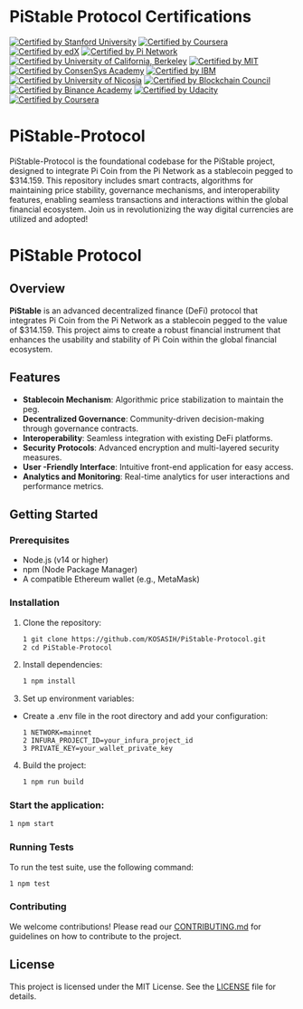 # PiStable Protocol Certifications

[![Certified by Stanford University](https://img.shields.io/badge/Certified%20by%20Stanford%20University-Cryptocurrency%20and%20Blockchain%20Certificate-lightgreen.svg)](https://online.stanford.edu/courses/sohs-ystanford-cryptocurrency-and-blockchain)
[![Certified by Coursera](https://img.shields.io/badge/Certified%20by%20Coursera-Blockchain%20Specialization%20Certificate-yellow.svg)](https://www.coursera.org/specializations/blockchain)
[![Certified by edX](https://img.shields.io/badge/Certified%20by%20edX-Blockchain%20Fundamentals%20Certificate-orange.svg)](https://www.edx.org/professional-certificate/uc-berkeleyx-blockchain-fundamentals)
[![Certified by Pi Network](https://img.shields.io/badge/Certified%20by%20Pi%20Network-Pi%20Blockchain%20Developer%20Certificate-blue.svg)](https://minepi.com/)
[![Certified by University of California, Berkeley](https://img.shields.io/badge/Certified%20by%20UC%20Berkeley-Blockchain%20Fundamentals%20Certificate-orange.svg)](https://www.edx.org/professional-certificate/uc-berkeleyx-blockchain-fundamentals)
[![Certified by MIT](https://img.shields.io/badge/Certified%20by%20MIT-Blockchain%20Technologies%20Certificate-blue.svg)](https://www.edx.org/professional-certificate/mitx-blockchain-technologies)
[![Certified by ConsenSys Academy](https://img.shields.io/badge/Certified%20by%20ConsenSys%20Academy-Ethereum%20Developer%20Certificate-purple.svg)](https://consensys.net/academy/bootcamp/)
[![Certified by IBM](https://img.shields.io/badge/Certified%20by%20IBM-Blockchain%20Foundation%20Developer%20Certificate-lightblue.svg)](https://www.ibm.com/training/course/ibm-blockchain-foundation-developer)
[![Certified by University of Nicosia](https://img.shields.io/badge/Certified%20by%20University%20of%20Nicosia-Master%20in%20Digital%20Currency%20Certificate-green.svg)](https://www.unic.ac.cy/blockchain/)
[![Certified by Blockchain Council](https://img.shields.io/badge/Certified%20by%20Blockchain%20Council-Certified%20Blockchain%20Expert%20Certificate-lightgrey.svg)](https://www.blockchain-council.org/certifications/certified-blockchain-expert/)
[![Certified by Binance Academy](https://img.shields.io/badge/Certified%20by%20Binance%20Academy-Binance%20Blockchain%20Developer%20Certificate-yellow.svg)](https://academy.binance.com/en/certifications)
[![Certified by Udacity](https://img.shields.io/badge/Certified%20by%20Udacity-Blockchain%20Developer%20Nanodegree%20Certificate-blue.svg)](https://www.udacity.com/course/blockchain-developer-nanodegree--nd1309)
[![Certified by Coursera](https://img.shields.io/badge/Certified%20by%20Coursera-Blockchain%20Basics%20Certificate-orange.svg)](https://www.coursera.org/learn/blockchain-basics)

# PiStable-Protocol
PiStable-Protocol is the foundational codebase for the PiStable project, designed to integrate Pi Coin from the Pi Network as a stablecoin pegged to $314.159. This repository includes smart contracts, algorithms for maintaining price stability, governance mechanisms, and interoperability features, enabling seamless transactions and interactions within the global financial ecosystem. Join us in revolutionizing the way digital currencies are utilized and adopted!

# PiStable Protocol

## Overview

**PiStable** is an advanced decentralized finance (DeFi) protocol that integrates Pi Coin from the Pi Network as a stablecoin pegged to the value of $314.159. This project aims to create a robust financial instrument that enhances the usability and stability of Pi Coin within the global financial ecosystem.

## Features

- **Stablecoin Mechanism**: Algorithmic price stabilization to maintain the peg.
- **Decentralized Governance**: Community-driven decision-making through governance contracts.
- **Interoperability**: Seamless integration with existing DeFi platforms.
- **Security Protocols**: Advanced encryption and multi-layered security measures.
- **User -Friendly Interface**: Intuitive front-end application for easy access.
- **Analytics and Monitoring**: Real-time analytics for user interactions and performance metrics.

## Getting Started

### Prerequisites

- Node.js (v14 or higher)
- npm (Node Package Manager)
- A compatible Ethereum wallet (e.g., MetaMask)

### Installation

1. Clone the repository:
   ```bash
   1 git clone https://github.com/KOSASIH/PiStable-Protocol.git
   2 cd PiStable-Protocol
   ```

2. Install dependencies:

   ```bash
   1 npm install
   ```
   
3. Set up environment variables:

- Create a .env file in the root directory and add your configuration:

   ```plaintext
   1 NETWORK=mainnet
   2 INFURA_PROJECT_ID=your_infura_project_id
   3 PRIVATE_KEY=your_wallet_private_key
   ```

4. Build the project:

   ```bash
   1 npm run build
   ```
   
### Start the application:

```bash
1 npm start
```

### Running Tests
To run the test suite, use the following command:

```bash
1 npm test
```

### Contributing
We welcome contributions! Please read our [CONTRIBUTING.md](CONTRIBUTING.md) for guidelines on how to contribute to the project.

## License
This project is licensed under the MIT License. See the [LICENSE](LICENSE) file for details.

